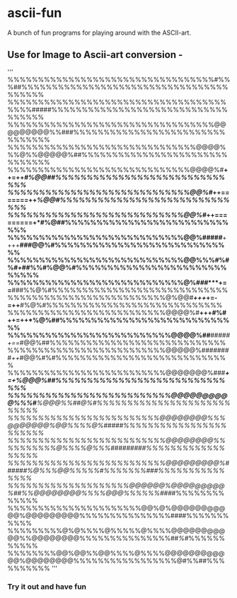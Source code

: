 # ascii-fun
A bunch of fun programs for playing around with the ASCII-art.

## Use for Image to Ascii-art conversion -
 
'''
%%%%%%%%%%%%%%%%%%%%%%%%%%%%%%%%%%#%%%##%%%%%%%%%%%%%%%%%%%%%%%%%%%%%%%%%%%%%%%%
%%%%%%%%%%%%%%%%%%%%%%%%%%%%%%%%%%%%%%%%#####%%%%%%%%%%%%%%%%%%%%%%%%%%%%%%%%%%%
%%%%%%%%%%%%%%%%%%%%%%%%%%%%%%%%%%@@@@@@@@@%%###%%%%%%%%%%%%%%%%%%%%%%%%%%%%%%%%
%%%%%%%%%%%%%%%%%%%%%%%%%%%%%%%@@@@%%%@%%@@@@@%##%%%%%%%%%%%%%%%%%%%%%%%%%%%%%%%
%%%%%%%%%%%%%%%%%%%%%%%%%%%%%%@@@@%#**++=++*#%@@##%%%%%%%%%%%%%%%%%%%%%%%%%%%%%%
%%%%%%%%%%%%%%%%%%%%%%%%%%%%%@@%#*++=======++*%@@#%%%%%%%%%%%%%%%%%%%%%%%%%%%%%%
%%%%%%%%%%%%%%%%%%%%%%%%%%%%@@%#*++=========+*#%@##%%%%%%%%%%%%%%%%%%%%%%%%%%%%%
%%%%%%%%%%%%%%%%%%%%%%%%%%%%@@%#####**++++**###@@%#%%%%%%%%%%%%%%%%%%%%%%%%%%%%%
%%%%%%%%%%%%%%%%%%%%%%%%%%%%@@%%%#%#%#*+*##%%#%@@%#%%%%%%%%%%%%%%%%%%%%%%%%%%%%%
%%%%%%%%%%%%%%%%%%%%%%%%%%%%@%#*##****+==**###%%@%#%%%%%%%%%%%%%%%%%%%%%%%%%%%%%
%%%%%%%%%%%%%%%%%%%%%%%%%%@%@@#***+++*+=-=++**#%@%#%%%%%%%%%%%%%%%%%%%%%%%%%%%%%
%%%%%%%%%%%%%%%%%%%%%%%%%%@@@@%#**+++#%#++=++*%@%##%%%%%%%%%%%%%%%%%%%%%%%%%%%%%
%%%%%%%%%%%%%%%%%%%%%%%%%%@@@@%##**#####*+==*#@@%##%%%%%%%%%%%%%%%%%%%%%%%%%%%%%
%%%%%%%%%%%%%%%%%%%%%%%%%%@@@@@%########*++*#@@%#%#%%%%%%%%%%%%%%%%%%%%%%%%%%%%%
%%%%%%%%%%%%%%%%%%%%%%%%%%@@@@@@@%###***+=+%@@@%##%%%%%%%%%%%%%%%%%%%%%%%%%%%%%%
%%%%%%%%%%%%%%%%%%%%%%%%%%@@@@@@@@@@%%%#**%@@@%%##@%#%%%%%%%%%%%%%%%%%%%%%%%%%%%
%%%%%%%%%%%%%%%%%%%%%%%%%@@@@@@@@%%%@@@@@@@%@@%%%%@%#####%%%%%%%%%%%%%%%%%%%%%%%
%%%%%%%%%%%%%%%%%%%%%%%%%%@@@@@@@@%%%%%%%%%%@%%%%@%%%#########%%%%%%%%%%%%%%%%%%
%%%%%%%%%%%%%%%%%%%%%%%%%%@@@@@@@@@%######%@%%%@@%%%%%#%%%%%%%###%%%%%%%%%%%%%%%
%%%%%%%%%%%%%%%%%%%%@@@@@@%@@@@@@@@@%##%%@@@@@@@@%%%%@@@%%%%%%###*#%%%%%%%%%%%%%
%%%%%%%%%%%%%%%%%%%%%%@@%@%@@@@@@@@@@@%@@@@@@@@@%%%%%%%%%%%%%%%#*##*#%%%%%%%%%%%
%%%%%%%%%@%@%%%%@%%%%%@%%%%@@@@@@@@@@@%%@@@@@@@@%%%%%%%%%%%%%%%##*%#*%%%%%%%%%%%
%%%%%%%%@@%@@%%@@%%%%@%%%%@@@@@@@@@@@@%@@@@@@@@%%%%%%%%%%%%%%%%%@#%%##%%%%%%%%%%
'''

### Try it out and have fun
